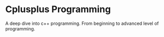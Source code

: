 # Cplusplus Programming
 A deep dive into c++ programming. From beginning to advanced level of programming.

